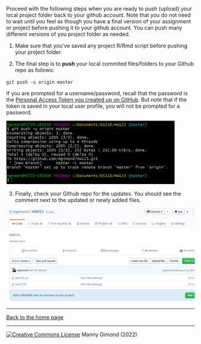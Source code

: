 Proceed with the following steps when you are ready to push (upload) your local project folder back to your github account. Note that you do not need to wait until you feel as though you have a final version of your assignment or project before pushing it to your github account. You can push many different versions of you project folder as needed.

1. Make sure that you've saved any project R/Rmd script before pushing your project folder.  

2. The final step is to **push** your local commited files/folders to your Github repo as follows:  

  `git push -u origin master`

   If you are prompted for a username/password, recall that the password is the [Personal Access Token you created up on GitHub](authenticating_with_github.md). But note that if the token is saved in your local user profile, you will not be prompted for a password.
     
<img src="img/git_push.PNG" width=450 /> 
     
3. Finally, check your Github repo for the updates. You should see the comment next to the updated or newly added files.  
  
<img src="img/check_github.PNG" width=600 /> 
  
-----

[Back to the home page](index.html)

<div class="footer">
<hr/>
<a rel="license" href="https://creativecommons.org/licenses/by-nc/4.0/"><img alt="Creative Commons License" style="border-width:0" src="https://i.creativecommons.org/l/by-nc/4.0/80x15.png" /></a>  Manny Gimond (2022)
</br>
